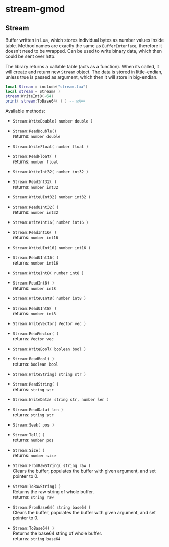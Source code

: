 # stream-gmod

## Stream

Buffer written in Lua, which stores individual bytes as number values inside table. Method names are exactly the same as `BufferInterface`, therefore it doesn't need to be wrapped. Can be used to write binary data, which then could be sent over http.

The library returns a callable table (acts as a function). When its called, it will create and return new `Stream` object. The data is stored in little-endian, unless true is passed as argument, which then it will store in big-endian.
```lua
local Stream = include("stream.lua")
local stream = Stream( )
stream:WriteInt8(-64)
print( stream:ToBase64( ) ) -- wA==
```

Available methods:

* `Stream:WriteDouble( number double )`
* `Stream:ReadDouble()`\
  returns: `number double`


* `Stream:WriteFloat( number float )`
* `Stream:ReadFloat( )`\
  returns: `number float`
  
  
* `Stream:WriteInt32( number int32 )`
* `Stream:ReadInt32( )`\
  returns: `number int32`
  
  
* `Stream:WriteUInt32( number int32 )`
* `Stream:ReadUInt32( )`\
  returns: `number int32`
  
  
* `Stream:WriteInt16( number int16 )`
* `Stream:ReadInt16( )`\
  returns: `number int16`
  
  
* `Stream:WriteUInt16( number int16 )`
* `Stream:ReadUInt16( )`\
  returns: `number int16`
  
  
* `Stream:WriteInt8( number int8 )`
* `Stream:ReadInt8( )`\
  returns: `number int8`
  
  
* `Stream:WriteUInt8( number int8 )`
* `Stream:ReadUInt8( )`\
  returns: `number int8`


* `Stream:WriteVector( Vector vec )`
* `Stream:ReadVector( )`\
  returns: `Vector vec`
  
  
* `Stream:WriteBool( boolean bool )`
* `Stream:ReadBool( )`\
  returns: `boolean bool`
  
  
* `Stream:WriteString( string str )`
* `Stream:ReadString( )`\
  returns: `string str`
  
  
* `Stream:WriteData( string str, number len )`
* `Stream:ReadData( len )`\
  returns: `string str`
  
  
* `Stream:Seek( pos )`
* `Stream:Tell( )`\
  returns: `number pos`
  
  
* `Stream:Size( )`\
  returns: `number size`
  
  
* `Stream:FromRawString( string raw )`\
  Clears the buffer, populates the buffer with given argument, and set pointer to 0.
* `Stream:ToRawString( )`\
  Returns the raw string of whole buffer.\
  returns: `string raw`
  
  
* `Stream:FromBase64( string base64 )`\
  Clears the buffer, populates the buffer with given argument, and set pointer to 0.
* `Stream:ToBase64( )`\
  Returns the base64 string of whole buffer.\
  returns: `string base64`
